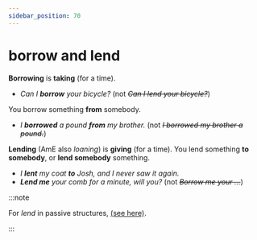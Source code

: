```yaml
---
sidebar_position: 70
---
```


# borrow and lend

**Borrowing** is **taking** (for a time).

- *Can I **borrow** your bicycle?* (not *~~Can I lend your bicycle?~~*)

You borrow something **from** somebody.

- *I **borrowed** a pound **from** my brother.* (not *~~I borrowed my brother a pound.~~*)

**Lending** (AmE also *loaning*) is **giving** (for a time). You lend something **to somebody**, or **lend somebody** something.

- *I **lent** my coat **to** Josh, and I never saw it again.*
- ***Lend me** your comb for a minute, will you?* (not *~~Borrow me your …~~*)

:::note

For *lend* in passive structures, [(see here)](./../../grammar/passives/verbs-with-two-objects-in-the-passive).

:::
